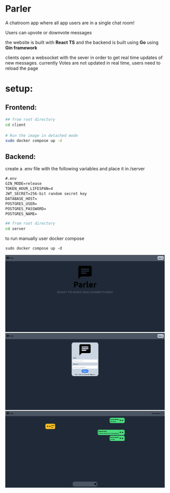 
# Parler
A chatroom app where all app users are in a single chat room!

Users can upvote or downvote messages

the website is built with __React TS__ and the backend is built using __Go__ using __Gin framework__

clients open a websocket with the sever in order to get real time updates of new messages. 
currently Votes are not updated in real time, users need to reload the page

# setup:
## Frontend:
```bash
## from root directory
cd client

# Run the image in detached mode 
sudo docker compose up -d
```

## Backend:
create a .env file with the following variables and place it in /server
```
#.env
GIN_MODE=release
TOKEN_HOUR_LIFESPAN=4
JWT_SECRET=256-bit random secret key
DATABASE_HOST=
POSTGRES_USER=
POSTGRES_PASSWORD=
POSTGRES_NAME=
```

```bash
## from root directory
cd server
```
to run manually user docker compose
```
sudo docker compose up -d
```

![](screenshot2.png)
![](screenshot3.png)
![](screenshot1.png)